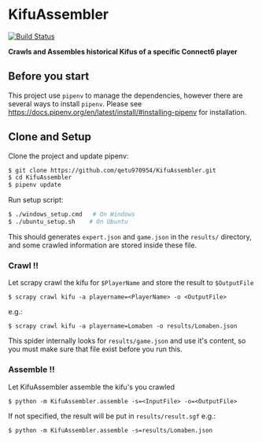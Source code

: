 # KifuAssembler
[![Build Status](https://travis-ci.com/qetu970954/LittleGolemCralwer.svg?token=7esN258CaAa7xyc7UmSY&branch=master)](https://travis-ci.com/qetu970954/LittleGolemCralwer)


**Crawls and Assembles historical Kifus of a specific Connect6 player**

## Before you start
This project use `pipenv` to manage the dependencies, however there are several ways to install `pipenv`.
Please see https://docs.pipenv.org/en/latest/install/#installing-pipenv for installation.

## Clone and Setup 
Clone the project and update pipenv:
```bash
$ git clone https://github.com/qetu970954/KifuAssembler.git
$ cd KifuAssembler
$ pipenv update
```

Run setup script:
```bash
$ ./windows_setup.cmd   # On Windows
$ ./ubuntu_setup.sh    # On Ubuntu
```
This should generates `expert.json` and `game.json` in the `results/` directory,
and some crawled information are stored inside these file.

### Crawl !!
Let scrapy crawl the kifu for `$PlayerName` and store the result to `$OutputFile` 
```
$ scrapy crawl kifu -a playername=<PlayerName> -o <OutputFile> 
```
e.g.:
```shell
$ scrapy crawl kifu -a playername=Lomaben -o results/Lomaben.json
```
This spider internally looks for `results/game.json` and use it's content, so you must make sure that file exist before you run this.

### Assemble !!

Let KifuAssembler assemble the kifu's you crawled
```shell
$ python -m KifuAssembler.assemble -s=<InputFile> -o=<OutputFile> 
```
If not specified, the result will be put in `results/result.sgf`
e.g.:
```shell
$ python -m KifuAssembler.assemble -s=results/Lomaben.json
```